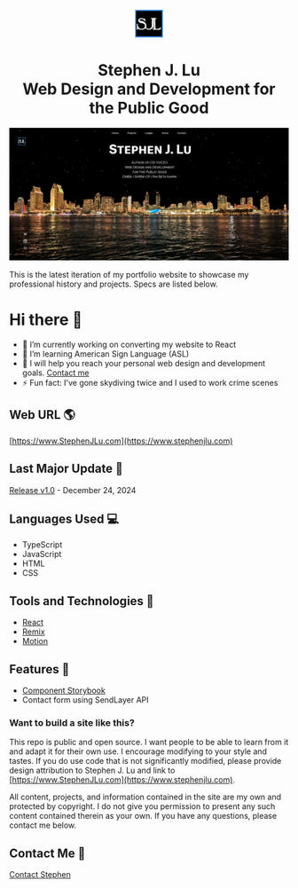 <p align="center">
<img src="/public/favicon.svg" width="50" alt="SJL Logo">
</p>
<h1 align="center">Stephen J. Lu
  <br>Web Design and Development for the Public Good</h1>

[![Site Preview](/public/social-image.png)](https://www.stephenjlu.com)

This is the latest iteration of my portfolio website to showcase my professional history and projects. Specs are listed below.

# Hi there 👋

- 🔭 I’m currently working on converting my website to React
- 🤟 I’m learning American Sign Language (ASL)
- 👯 I will help you reach your personal web design and development goals. [Contact me](https://stephenjlu.com/contact)
- ⚡ Fun fact: I've gone skydiving twice and I used to work crime scenes

## Web URL 🌎

[https://www.StephenJLu.com](https://www.stephenjlu.com)

## Last Major Update 📆

[Release v1.0](https://github.com/StephenJLu/stephenjlu/releases/tag/v1.0) - December 24, 2024

## Languages Used 💻

- TypeScript
- JavaScript
- HTML
- CSS

## Tools and Technologies 🔧

- [React](https://react.dev)
- [Remix](https://remix.run)
- [Motion](https://motion.dev)

## Features 🌟

- [Component Storybook](https://storybook.stephenjlu.com)
- Contact form using SendLayer API

### Want to build a site like this?

This repo is public and open source. I want people to be able to learn from it and adapt it for their own use. I encourage modifying to your style and tastes. If you do use code that is not significantly modified, please provide design attribution to Stephen J. Lu and link to [https://www.StephenJLu.com](https://www.stephenjlu.com).

All content, projects, and information contained in the site are my own and protected by copyright. I do not give you permission to present any such content contained therein as your own. If you have any questions, please contact me below.

## Contact Me 📨

[Contact Stephen](https://www.stephenjlu.com/contact)

